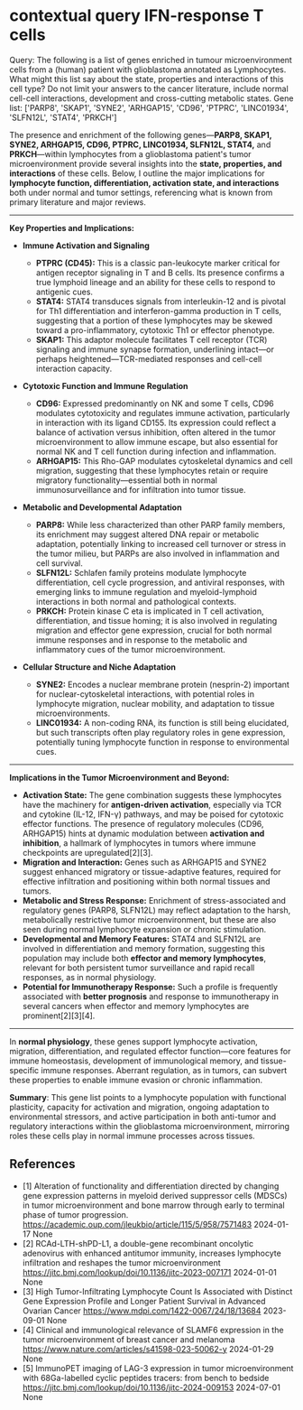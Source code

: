 # contextual query IFN-response T cells

Query: The following is a list of genes enriched in tumour microenvironment cells from a (human) patient with glioblastoma  annotated as Lymphocytes.  What might this list say about the state, properties and interactions of this cell type?  Do not limit your answers to the cancer literature,  include normal cell-cell interactions, development and cross-cutting metabolic states.  Gene list: ['PARP8', 'SKAP1', 'SYNE2', 'ARHGAP15', 'CD96', 'PTPRC', 'LINC01934', 'SLFN12L', 'STAT4', 'PRKCH']

The presence and enrichment of the following genes—**PARP8, SKAP1, SYNE2, ARHGAP15, CD96, PTPRC, LINC01934, SLFN12L, STAT4,** and **PRKCH**—within lymphocytes from a glioblastoma patient's tumor microenvironment provide several insights into the **state, properties, and interactions** of these cells. Below, I outline the major implications for **lymphocyte function, differentiation, activation state, and interactions** both under normal and tumor settings, referencing what is known from primary literature and major reviews.

---

**Key Properties and Implications:**

- **Immune Activation and Signaling**
  - **PTPRC (CD45):** This is a classic pan-leukocyte marker critical for antigen receptor signaling in T and B cells. Its presence confirms a true lymphoid lineage and an ability for these cells to respond to antigenic cues.
  - **STAT4:** STAT4 transduces signals from interleukin-12 and is pivotal for Th1 differentiation and interferon-gamma production in T cells, suggesting that a portion of these lymphocytes may be skewed toward a pro-inflammatory, cytotoxic Th1 or effector phenotype.
  - **SKAP1:** This adaptor molecule facilitates T cell receptor (TCR) signaling and immune synapse formation, underlining intact—or perhaps heightened—TCR-mediated responses and cell-cell interaction capacity.

- **Cytotoxic Function and Immune Regulation**
  - **CD96:** Expressed predominantly on NK and some T cells, CD96 modulates cytotoxicity and regulates immune activation, particularly in interaction with its ligand CD155. Its expression could reflect a balance of activation versus inhibition, often altered in the tumor microenvironment to allow immune escape, but also essential for normal NK and T cell function during infection and inflammation.
  - **ARHGAP15:** This Rho-GAP modulates cytoskeletal dynamics and cell migration, suggesting that these lymphocytes retain or require migratory functionality—essential both in normal immunosurveillance and for infiltration into tumor tissue.

- **Metabolic and Developmental Adaptation**
  - **PARP8:** While less characterized than other PARP family members, its enrichment may suggest altered DNA repair or metabolic adaptation, potentially linking to increased cell turnover or stress in the tumor milieu, but PARPs are also involved in inflammation and cell survival.
  - **SLFN12L:** Schlafen family proteins modulate lymphocyte differentiation, cell cycle progression, and antiviral responses, with emerging links to immune regulation and myeloid-lymphoid interactions in both normal and pathological contexts.
  - **PRKCH:** Protein kinase C eta is implicated in T cell activation, differentiation, and tissue homing; it is also involved in regulating migration and effector gene expression, crucial for both normal immune responses and in response to the metabolic and inflammatory cues of the tumor microenvironment.

- **Cellular Structure and Niche Adaptation**
  - **SYNE2:** Encodes a nuclear membrane protein (nesprin-2) important for nuclear-cytoskeletal interactions, with potential roles in lymphocyte migration, nuclear mobility, and adaptation to tissue microenvironments.
  - **LINC01934:** A non-coding RNA, its function is still being elucidated, but such transcripts often play regulatory roles in gene expression, potentially tuning lymphocyte function in response to environmental cues.

---

**Implications in the Tumor Microenvironment and Beyond:**

- **Activation State:** The gene combination suggests these lymphocytes have the machinery for **antigen-driven activation**, especially via TCR and cytokine (IL-12, IFN-γ) pathways, and may be poised for cytotoxic effector functions. The presence of regulatory molecules (CD96, ARHGAP15) hints at dynamic modulation between **activation and inhibition**, a hallmark of lymphocytes in tumors where immune checkpoints are upregulated[2][3].
- **Migration and Interaction:** Genes such as ARHGAP15 and SYNE2 suggest enhanced migratory or tissue-adaptive features, required for effective infiltration and positioning within both normal tissues and tumors.
- **Metabolic and Stress Response:** Enrichment of stress-associated and regulatory genes (PARP8, SLFN12L) may reflect adaptation to the harsh, metabolically restrictive tumor microenvironment, but these are also seen during normal lymphocyte expansion or chronic stimulation.
- **Developmental and Memory Features:** STAT4 and SLFN12L are involved in differentiation and memory formation, suggesting this population may include both **effector and memory lymphocytes**, relevant for both persistent tumor surveillance and rapid recall responses, as in normal physiology.
- **Potential for Immunotherapy Response:** Such a profile is frequently associated with **better prognosis** and response to immunotherapy in several cancers when effector and memory lymphocytes are prominent[2][3][4].

---

In **normal physiology**, these genes support lymphocyte activation, migration, differentiation, and regulated effector function—core features for immune homeostasis, development of immunological memory, and tissue-specific immune responses. Aberrant regulation, as in tumors, can subvert these properties to enable immune evasion or chronic inflammation.

**Summary**: This gene list points to a lymphocyte population with functional plasticity, capacity for activation and migration, ongoing adaptation to environmental stressors, and active participation in both anti-tumor and regulatory interactions within the glioblastoma microenvironment, mirroring roles these cells play in normal immune processes across tissues.



## References

- [1] Alteration of functionality and differentiation directed by changing gene expression patterns in myeloid derived suppressor cells (MDSCs) in tumor microenvironment and bone marrow through early to terminal phase of tumor progression. https://academic.oup.com/jleukbio/article/115/5/958/7571483 2024-01-17 None
- [2] RCAd-LTH-shPD-L1, a double-gene recombinant oncolytic adenovirus with enhanced antitumor immunity, increases lymphocyte infiltration and reshapes the tumor microenvironment https://jitc.bmj.com/lookup/doi/10.1136/jitc-2023-007171 2024-01-01 None
- [3] High Tumor-Infiltrating Lymphocyte Count Is Associated with Distinct Gene Expression Profile and Longer Patient Survival in Advanced Ovarian Cancer https://www.mdpi.com/1422-0067/24/18/13684 2023-09-01 None
- [4] Clinical and immunological relevance of SLAMF6 expression in the tumor microenvironment of breast cancer and melanoma https://www.nature.com/articles/s41598-023-50062-y 2024-01-29 None
- [5] ImmunoPET imaging of LAG-3 expression in tumor microenvironment with 68Ga-labelled cyclic peptides tracers: from bench to bedside https://jitc.bmj.com/lookup/doi/10.1136/jitc-2024-009153 2024-07-01 None